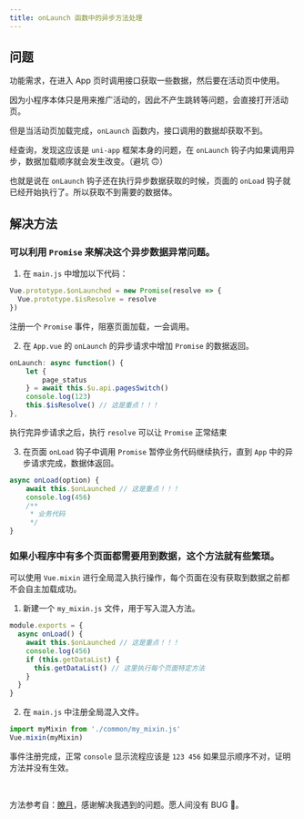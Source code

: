 ```yaml
---
title: onLaunch 函数中的异步方法处理
---
```


## 问题

功能需求，在进入 App 页时调用接口获取一些数据，然后要在活动页中使用。

因为小程序本体只是用来推广活动的，因此不产生跳转等问题，会直接打开活动页。

但是当活动页加载完成，`onLaunch` 函数内，接口调用的数据却获取不到。

经查询，发现这应该是 `uni-app` 框架本身的问题，在 `onLaunch` 钩子内如果调用异步，数据加载顺序就会发生改变。（避坑 🙃）

也就是说在 `onLaunch` 钩子还在执行异步数据获取的时候，页面的 `onLoad` 钩子就已经开始执行了。所以获取不到需要的数据体。

## 解决方法

### 可以利用 `Promise` 来解决这个异步数据异常问题。

1. 在 `main.js` 中增加以下代码：

```js
Vue.prototype.$onLaunched = new Promise(resolve => {
  Vue.prototype.$isResolve = resolve
})
```

注册一个 `Promise` 事件，阻塞页面加载，一会调用。

2. 在 `App.vue` 的 `onLaunch` 的异步请求中增加 `Promise` 的数据返回。

```js
onLaunch: async function() {
	let {
		page_status
	} = await this.$u.api.pagesSwitch()
	console.log(123)
	this.$isResolve() // 这是重点！！！
},
```

执行完异步请求之后，执行 `resolve` 可以让 `Promise` 正常结束

3. 在页面 `onLoad` 钩子中调用 `Promise` 暂停业务代码继续执行，直到 `App` 中的异步请求完成，数据体返回。

```js
async onLoad(option) {
	await this.$onLaunched // 这是重点！！！
	console.log(456)
	/**
	 * 业务代码
	 */
}
```

### 如果小程序中有多个页面都需要用到数据，这个方法就有些繁琐。

可以使用 `Vue.mixin` 进行全局混入执行操作，每个页面在没有获取到数据之前都不会自主加载成功。

1. 新建一个 `my_mixin.js` 文件，用于写入混入方法。

```js
module.exports = {
  async onLoad() {
    await this.$onLaunched // 这是重点！！！
    console.log(456)
    if (this.getDataList) {
      this.getDataList() // 这里执行每个页面特定方法
    }
  }
}
```

2. 在 `main.js` 中注册全局混入文件。

```js
import myMixin from './common/my_mixin.js'
Vue.mixin(myMixin)
```

事件注册完成，正常 `console` 显示流程应该是 `123 456` 如果显示顺序不对，证明方法并没有生效。

<br/>

方法参考自：[瞭月](https://www.lervor.com/archives/128/)，感谢解决我遇到的问题。愿人间没有 BUG 🤡。
